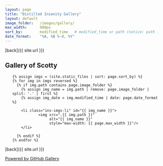 ```yaml
---
layout: page
title: "Distilled Insanity Gallery"
layout: default
image_folder:   /images/gallery/
max_width:      900px
sort_by:        modified_time   # modified_time or path (notice: path is case sensitive)
date_format:    "%A, %B %-d, %Y"
---
```



<head>
    <meta charset="utf-8">
    <meta http-equiv="X-UA-Compatible" content="IE=edge">
    <meta name="viewport" content="width=device-width, initial-scale=1">
    <link rel="stylesheet" type="text/css" href="style/gallerystyle.css">
</head>
<body>
[back]({{ site.url }})


## [](#header-2) Gallery of Scotty

<ul class="ins-imgs">

    {% assign imgs = (site.static_files | sort: page.sort_by) %}
    {% for img in imgs reversed %}
      {% if img.path contains page.image_folder %}
        {% assign img_name = img.path | remove: page.image_folder | split: '.' | first %}
        {% assign img_date = img.modified_time | date: page.date_format %}

        <li class="ins-imgs-li" id="{{ img_name }}">
                <img src=".{{ img.path }}"
                     alt="{{ img_name }}"
                     style="max-width: {{ page.max_width }}"/>
        </li>

      {% endif %}
    {% endfor %}

</ul>

[back]({{ site.url }})

<footer>
    <a href="https://github.com/lthr/github-gallery" target="_blank">Powered by GitHub Gallery</a>
</footer>
